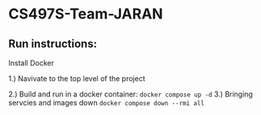 # CS497S-Team-JARAN

## Run instructions:

Install Docker

1.) Navivate to the top level of the project

2.) Build and run in a docker container:
    `docker compose up -d`
3.) Bringing servcies and images down
    `docker compose down --rmi all`
